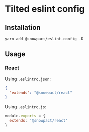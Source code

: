 # Tilted eslint config

## Installation

```shell script
yarn add @snowpact/eslint-config -D
```

## Usage


### React
Using `.eslintrc.json`:
```json
{
  "extends": "@snowpact/react"
}
```

Using `.eslintrc.js`:
```javascript
module.exports = {
  extends: '@snowpact/react'
}
```
